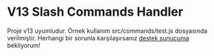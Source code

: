 # V13 Slash Commands Handler
Proje v13 uyumludur. Örnek kullanım src/commands/test.js dosyasında verilmiştir. Herhangi bir sorunla karşılaşırsanız [destek sunucuma](https://discord.gg/u6CcYxDchB) bekliyorum!
